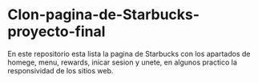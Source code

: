 # Clon-pagina-de-Starbucks-proyecto-final
En este repositorio esta lista la pagina de Starbucks con los apartados de homege, menu, rewards, inicar sesion y unete, en algunos practico la responsividad de los sitios web.
